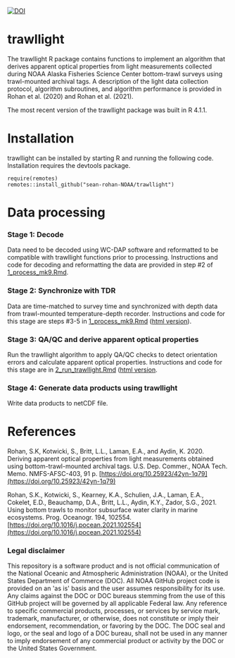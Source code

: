 [![DOI](https://zenodo.org/badge/DOI/10.5281/zenodo.3688864.svg)](https://doi.org/10.5281/zenodo.3688864)

# trawllight
The trawllight R package contains functions to implement an algorithm that derives apparent optical properties from light measurements collected during NOAA Alaska Fisheries Science Center bottom-trawl surveys using trawl-mounted archival tags. A description of the light data collection protocol, algorithm subroutines, and algorithm performance is provided in Rohan et al. (2020) and Rohan et al. (2021).

The most recent version of the trawllight package was built in R 4.1.1.

# Installation

trawllight can be installed by starting R and running the following code. Installation requires the devtools package.

```
require(remotes)
remotes::install_github("sean-rohan-NOAA/trawllight")
```

# Data processing

### Stage 1: Decode

Data need to be decoded using WC-DAP software and reformatted to be compatible with trawllight functions prior to processing. Instructions and code for decoding and reformatting the data are provided in step #2 of [1_process_mk9.Rmd](/1_process_mk9.Rmd).

### Stage 2: Synchronize with TDR

Data are time-matched to survey time and synchronized with depth data from trawl-mounted temperature-depth recorder. Instructions and code for this stage are steps #3-5 in [1_process_mk9.Rmd](/1_process_mk9.Rmd) ([html version](/process_mk9.html)).

### Stage 3: QA/QC and derive apparent optical properties

Run the trawllight algorithm to apply QA/QC checks to detect orientation errors and calculate apparent optical properties. Instructions and code for this stage are in [2_run_trawllight.Rmd](/2_run_trawllight.Rmd) ([html version](/2_run_trawllight.html).

### Stage 4: Generate data products using trawllight

Write data products to netCDF file.

# References
Rohan, S.K, Kotwicki, S., Britt, L.L., Laman, E.A., and Aydin, K. 2020. Deriving apparent optical properties from light measurements obtained using bottom-trawl-mounted archival tags. U.S. Dep. Commer., NOAA Tech. Memo. NMFS-AFSC-403, 91 p. [https://doi.org/10.25923/42yn-1q79](https://doi.org/10.25923/42yn-1q79)

Rohan, S.K., Kotwicki, S., Kearney, K.A., Schulien, J.A., Laman, E.A., Cokelet, E.D., Beauchamp, D.A., Britt, L.L., Aydin, K.Y., Zador, S.G., 2021. Using bottom trawls to monitor subsurface water clarity in marine ecosystems. Prog. Oceanogr. 194, 102554. [https://doi.org/10.1016/j.pocean.2021.102554](https://doi.org/10.1016/j.pocean.2021.102554)

### Legal disclaimer

This repository is a software product and is not official communication of the National Oceanic and Atmospheric Administration (NOAA), or the United States Department of Commerce (DOC). All NOAA GitHub project code is provided on an 'as is' basis and the user assumes responsibility for its use. Any claims against the DOC or DOC bureaus stemming from the use of this GitHub project will be governed by all applicable Federal law. Any reference to specific commercial products, processes, or services by service mark, trademark, manufacturer, or otherwise, does not constitute or imply their endorsement, recommendation, or favoring by the DOC. The DOC seal and logo, or the seal and logo of a DOC bureau, shall not be used in any manner to imply endorsement of any commercial product or activity by the DOC or the United States Government.